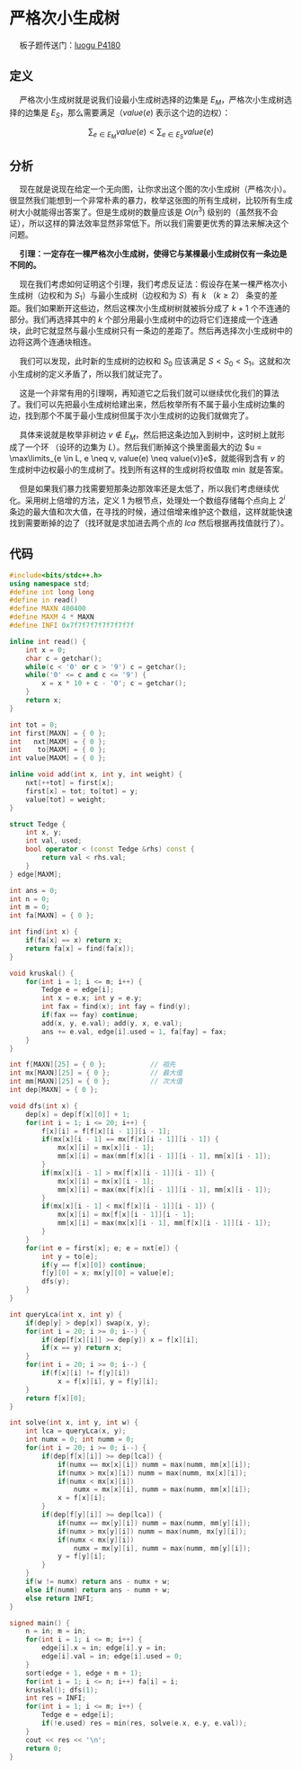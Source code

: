 # 严格次小生成树

&emsp; 板子题传送门：[luogu P4180](https://www.luogu.com.cn/problem/solution/P4180)

## 定义
&emsp; 严格次小生成树就是说我们设最小生成树选择的边集是 $E_M$，严格次小生成树选择的边集是 $E_S$，那么需要满足（$value(e)$ 表示这个边的边权）：

$$ \sum_{e \in E_M}value(e) < \sum_{e \in E_S}value(e) $$

## 分析
&emsp; 现在就是说现在给定一个无向图，让你求出这个图的次小生成树（严格次小）。很显然我们能想到一个非常朴素的暴力，枚举这张图的所有生成树，比较所有生成树大小就能得出答案了。但是生成树的数量应该是 $O(n^3)$ 级别的（虽然我不会证），所以这样的算法效率显然非常低下。所以我们需要更优秀的算法来解决这个问题。

&emsp; **引理：一定存在一棵严格次小生成树，使得它与某棵最小生成树仅有一条边是不同的。**

&emsp; 现在我们考虑如何证明这个引理，我们考虑反证法：假设存在某一棵严格次小生成树（边权和为 $S_1$）与最小生成树（边权和为 $S$）有 $k$ （$k \geq 2$） 条变的差距。我们如果断开这些边，然后这棵次小生成树树就被拆分成了 $k + 1$ 个不连通的部分。我们再选择其中的 $k$ 个部分用最小生成树中的边将它们连接成一个连通块，此时它就显然与最小生成树只有一条边的差距了。然后再选择次小生成树中的边将这两个连通块相连。

&emsp; 我们可以发现，此时新的生成树的边权和 $S_0$ 应该满足 $S < S_0 < S_1$。这就和次小生成树的定义矛盾了，所以我们就证完了。

&emsp; 这是一个非常有用的引理啊，再知道它之后我们就可以继续优化我们的算法了。我们可以先把最小生成树给建出来，然后枚举所有不属于最小生成树边集的边，找到那个不属于最小生成树但属于次小生成树的边我们就做完了。

&emsp; 具体来说就是枚举非树边 $v \notin E_M$，然后把这条边加入到树中，这时树上就形成了一个环 （设环的边集为 $L$）。然后我们断掉这个换里面最大的边 $u = \max\limits_{e \in L, e \neq v, value(e) \neq value(v)}e$，就能得到含有 $v$ 的生成树中边权最小的生成树了。找到所有这样的生成树将权值取 $\min$ 就是答案。

&emsp; 但是如果我们暴力找需要短那条边那效率还是太低了，所以我们考虑继续优化。采用树上倍增的方法，定义 $1$ 为根节点，处理处一个数组存储每个点向上 $2^i$ 条边的最大值和次大值，在寻找的时候，通过倍增来维护这个数组，这样就能快速找到需要断掉的边了（找环就是求加进去两个点的 $lca$ 然后根据再找值就行了）。

## 代码

```cpp
#include<bits/stdc++.h>
using namespace std;
#define int long long
#define in read()
#define MAXN 400400
#define MAXM 4 * MAXN
#define INFI 0x7f7f7f7f7f7f7f7f

inline int read() {
	int x = 0;
	char c = getchar();
	while(c < '0' or c > '9') c = getchar();
	while('0' <= c and c <= '9') {
		x = x * 10 + c - '0'; c = getchar();
	}
	return x;
}

int tot = 0;
int first[MAXN] = { 0 };
int   nxt[MAXM] = { 0 };
int    to[MAXM] = { 0 };
int value[MAXM] = { 0 };

inline void add(int x, int y, int weight) {
	nxt[++tot] = first[x];
	first[x] = tot; to[tot] = y;
	value[tot] = weight;
}

struct Tedge {
	int x, y;
	int val, used;
	bool operator < (const Tedge &rhs) const {
		return val < rhs.val;
	}
} edge[MAXM];

int ans = 0;
int n = 0;
int m = 0;
int fa[MAXN] = { 0 };

int find(int x) {
	if(fa[x] == x) return x;
	return fa[x] = find(fa[x]);
}

void kruskal() {
	for(int i = 1; i <= m; i++) {
		Tedge e = edge[i];
		int x = e.x; int y = e.y;
		int fax = find(x); int fay = find(y);
		if(fax == fay) continue;
		add(x, y, e.val); add(y, x, e.val);
		ans += e.val, edge[i].used = 1, fa[fay] = fax;
	}
}

int f[MAXN][25] = { 0 };           // 祖先
int mx[MAXN][25] = { 0 };          // 最大值
int mm[MAXN][25] = { 0 };          // 次大值
int dep[MAXN] = { 0 };

void dfs(int x) {
	dep[x] = dep[f[x][0]] + 1;
	for(int i = 1; i <= 20; i++) {
		f[x][i] = f[f[x][i - 1]][i - 1];
		if(mx[x][i - 1] == mx[f[x][i - 1]][i - 1]) {
			mx[x][i] = mx[x][i - 1];
			mm[x][i] = max(mm[f[x][i - 1]][i - 1], mm[x][i - 1]);
		}
		if(mx[x][i - 1] > mx[f[x][i - 1]][i - 1]) {
			mx[x][i] = mx[x][i - 1];
			mm[x][i] = max(mx[f[x][i - 1]][i - 1], mm[x][i - 1]);
		}
		if(mx[x][i - 1] < mx[f[x][i - 1]][i - 1]) {
			mx[x][i] = mx[f[x][i - 1]][i - 1];
			mm[x][i] = max(mx[x][i - 1], mm[f[x][i - 1]][i - 1]);
		}
	}
	for(int e = first[x]; e; e = nxt[e]) {
		int y = to[e];
		if(y == f[x][0]) continue;
		f[y][0] = x; mx[y][0] = value[e];
		dfs(y);
	}
}

int queryLca(int x, int y) {
	if(dep[y] > dep[x]) swap(x, y);
	for(int i = 20; i >= 0; i--) {
		if(dep[f[x][i]] >= dep[y]) x = f[x][i];
		if(x == y) return x;
	}
	for(int i = 20; i >= 0; i--) {
		if(f[x][i] != f[y][i])
			x = f[x][i], y = f[y][i];
	}
	return f[x][0];
}

int solve(int x, int y, int w) {
	int lca = queryLca(x, y);
	int numx = 0; int numm = 0;
	for(int i = 20; i >= 0; i--) {
		if(dep[f[x][i]] >= dep[lca]) {
			if(numx == mx[x][i]) numm = max(numm, mm[x][i]);
			if(numx > mx[x][i]) numm = max(numm, mx[x][i]);
			if(numx < mx[x][i]) 
				numx = mx[x][i], numm = max(numm, mm[x][i]);
			x = f[x][i];
		}
		if(dep[f[y][i]] >= dep[lca]) {
			if(numx == mx[y][i]) numm = max(numm, mm[y][i]);
			if(numx > mx[y][i]) numm = max(numm, mx[y][i]);
			if(numx < mx[y][i]) 
				numx = mx[y][i], numm = max(numm, mm[y][i]);
			y = f[y][i];
		}
	}
	if(w != numx) return ans - numx + w;
	else if(numm) return ans - numm + w;
	else return INFI;
}

signed main() {
	n = in; m = in;
	for(int i = 1; i <= m; i++) {
		edge[i].x = in; edge[i].y = in;
		edge[i].val = in; edge[i].used = 0;
	}
	sort(edge + 1, edge + m + 1);
	for(int i = 1; i <= n; i++) fa[i] = i;
	kruskal(); dfs(1);
	int res = INFI;
	for(int i = 1; i <= m; i++) {
		Tedge e = edge[i];
		if(!e.used) res = min(res, solve(e.x, e.y, e.val));
	}
	cout << res << '\n';
	return 0;
}
```

